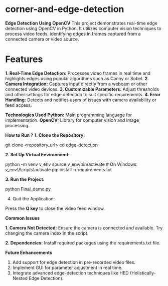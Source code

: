 # corner-and-edge-detection
**Edge Detection Using OpenCV**
This project demonstrates real-time edge detection using OpenCV in Python. It utilizes computer vision techniques to process video feeds, identifying edges in frames captured from a connected camera or video source.

# Features
**1. Real-Time Edge Detection:** Processes video frames in real time and highlights edges using popular algorithms such as Canny or Sobel.
**2. Camera Integration:** Captures input directly from a webcam or other connected video devices.
**3. Customizable Parameters:** Adjust thresholds and other settings for edge detection to suit specific requirements.
**4. Error Handling:** Detects and notifies users of issues with camera availability or feed access.

**Technologies Used**
**Python:** Main programming language for implementation.
**OpenCV:** Library for computer vision and image processing.

**How to Run ?**
**1. Clone the Repository:**

git clone <repository_url>
cd edge-detection


**2. Set Up Virtual Environment:**

python -m venv v_env
source v_env/bin/activate   # On Windows: v_env\Scripts\activate
pip install -r requirements.txt

**3. Run the Project:**

python Final_demo.py


4. Quit the Application:

Press the **Q key** to close the video feed window.

**Common Issues**

**1. Camera Not Detected:** Ensure the camera is connected and available. Try changing the camera index in the script.

**2. Dependencies:** Install required packages using the requirements.txt file.

**Future Enhancements**
1. Add support for edge detection in pre-recorded video files.
2. Implement GUI for parameter adjustment in real time.
3. Integrate advanced edge-detection techniques like HED (Holistically-Nested Edge Detection).
